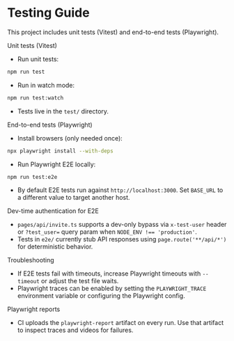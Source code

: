 # Testing Guide

This project includes unit tests (Vitest) and end-to-end tests (Playwright).

Unit tests (Vitest)
- Run unit tests:

```bash
npm run test
```

- Run in watch mode:

```bash
npm run test:watch
```

- Tests live in the `test/` directory.

End-to-end tests (Playwright)

- Install browsers (only needed once):

```bash
npx playwright install --with-deps
```

- Run Playwright E2E locally:

```bash
npm run test:e2e
```

- By default E2E tests run against `http://localhost:3000`. Set `BASE_URL` to a different value to target another host.

Dev-time authentication for E2E
- `pages/api/invite.ts` supports a dev-only bypass via `x-test-user` header or `?test_user=` query param when `NODE_ENV !== 'production'`.
- Tests in `e2e/` currently stub API responses using `page.route('**/api/*')` for deterministic behavior.

Troubleshooting
- If E2E tests fail with timeouts, increase Playwright timeouts with `--timeout` or adjust the test file waits.
- Playwright traces can be enabled by setting the `PLAYWRIGHT_TRACE` environment variable or configuring the Playwright config.

Playwright reports
- CI uploads the `playwright-report` artifact on every run. Use that artifact to inspect traces and videos for failures.
